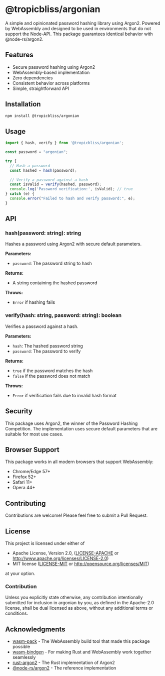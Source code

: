 # @tropicbliss/argonian

A simple and opinionated password hashing library using Argon2. Powered by WebAssembly and designed to be used in environments that do not support the Node-API. This package guarantees identical behavior with @node-rs/argon2.

## Features

- Secure password hashing using Argon2
- WebAssembly-based implementation
- Zero dependencies
- Consistent behavior across platforms
- Simple, straightforward API

## Installation

```bash
npm install @tropicbliss/argonian
```

## Usage

```javascript
import { hash, verify } from '@tropicbliss/argonian';

const password = "argonian";

try {
  // Hash a password
  const hashed = hash(password);
  
  // Verify a password against a hash
  const isValid = verify(hashed, password);
  console.log('Password verification:', isValid); // true
} catch (e) {
  console.error("Failed to hash and verify password:", e);
}
```

## API

### hash(password: string): string

Hashes a password using Argon2 with secure default parameters.

**Parameters:**
- `password`: The password string to hash

**Returns:**
- A string containing the hashed password

**Throws:**
- `Error` if hashing fails

### verify(hash: string, password: string): boolean

Verifies a password against a hash.

**Parameters:**
- `hash`: The hashed password string
- `password`: The password to verify

**Returns:**
- `true` if the password matches the hash
- `false` if the password does not match

**Throws:**
- `Error` if verification fails due to invalid hash format

## Security

This package uses Argon2, the winner of the Password Hashing Competition. The implementation uses secure default parameters that are suitable for most use cases.

## Browser Support

This package works in all modern browsers that support WebAssembly:
- Chrome/Edge 57+
- Firefox 52+
- Safari 11+
- Opera 44+

## Contributing

Contributions are welcome! Please feel free to submit a Pull Request.

## License

This project is licensed under either of

 * Apache License, Version 2.0, ([LICENSE-APACHE](LICENSE-APACHE) or http://www.apache.org/licenses/LICENSE-2.0)
 * MIT license ([LICENSE-MIT](LICENSE-MIT) or http://opensource.org/licenses/MIT)

at your option.

### Contribution

Unless you explicitly state otherwise, any contribution intentionally submitted for inclusion in argonian by you, as defined in the Apache-2.0 license, shall be dual licensed as above, without any additional terms or conditions.

## Acknowledgments

- [wasm-pack](https://github.com/rustwasm/wasm-pack) - The WebAssembly build tool that made this package possible
- [wasm-bindgen](https://github.com/rustwasm/wasm-bindgen) - For making Rust and WebAssembly work together seamlessly
- [rust-argon2](https://github.com/sru-systems/rust-argon2) - The Rust implementation of Argon2
- [@node-rs/argon2](https://github.com/napi-rs/node-rs/tree/main/packages/argon2) - The reference implementation
